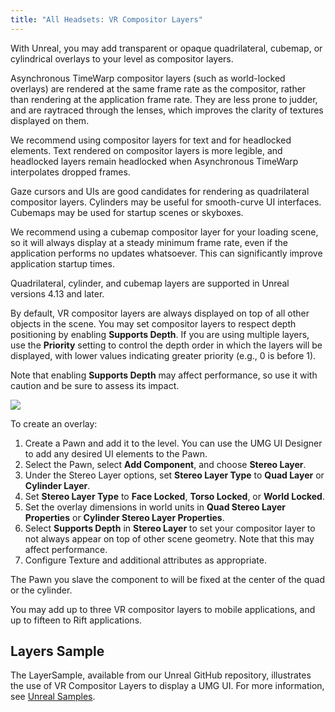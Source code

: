 ```yaml
---
title: "All Headsets: VR Compositor Layers"
---
```


With Unreal, you may add transparent or opaque quadrilateral, cubemap, or cylindrical overlays to your level as compositor layers.

Asynchronous TimeWarp compositor layers (such as world-locked overlays) are rendered at the same frame rate as the compositor, rather than rendering at the application frame rate. They are less prone to judder, and are raytraced through the lenses, which improves the clarity of textures displayed on them. 

We recommend using compositor layers for text and for headlocked elements. Text rendered on compositor layers is more legible, and headlocked layers remain headlocked when Asynchronous TimeWarp interpolates dropped frames.

Gaze cursors and UIs are good candidates for rendering as quadrilateral compositor layers. Cylinders may be useful for smooth-curve UI interfaces. Cubemaps may be used for startup scenes or skyboxes. 

We recommend using a cubemap compositor layer for your loading scene, so it will always display at a steady minimum frame rate, even if the application performs no updates whatsoever. This can significantly improve application startup times.

Quadrilateral, cylinder, and cubemap layers are supported in Unreal versions 4.13 and later. 

By default, VR compositor layers are always displayed on top of all other objects in the scene. You may set compositor layers to respect depth positioning by enabling **Supports Depth**. If you are using multiple layers, use the **Priority** setting to control the depth order in which the layers will be displayed, with lower values indicating greater priority (e.g., 0 is before 1). 

Note that enabling **Supports Depth** may affect performance, so use it with caution and be sure to assess its impact.

![](/images/documentationunreallatestconceptsunreal-overlay-0.png)

To create an overlay:

1. Create a Pawn and add it to the level. You can use the UMG UI Designer to add any desired UI elements to the Pawn. 
2. Select the Pawn, select **Add Component**, and choose **Stereo Layer**.
3. Under the Stereo Layer options, set **Stereo Layer Type** to **Quad Layer** or **Cylinder Layer**.
4. Set **Stereo Layer Type** to **Face Locked**, **Torso Locked**, or **World Locked**.
5. Set the overlay dimensions in world units in **Quad Stereo Layer Properties** or **Cylinder Stereo Layer Properties**.
6. Select **Supports Depth** in **Stereo Layer** to set your compositor layer to not always appear on top of other scene geometry. Note that this may affect performance.
7. Configure Texture and additional attributes as appropriate.


The Pawn you slave the component to will be fixed at the center of the quad or the cylinder.

You may add up to three VR compositor layers to mobile applications, and up to fifteen to Rift applications. 

## Layers Sample

The LayerSample, available from our Unreal GitHub repository, illustrates the use of VR Compositor Layers to display a UMG UI. For more information, see [Unreal Samples](/documentation/unreal/latest/concepts/unreal-samples/).

